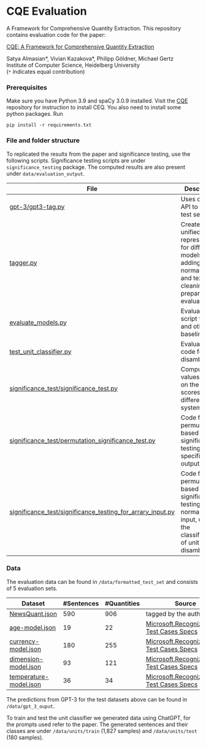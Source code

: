 # CQE Evaluation 
A Framework for Comprehensive Quantity Extraction. This repository contains evaluation code for the paper:

[CQE: A Framework for Comprehensive Quantity Extraction
]()
 
Satya Almasian*, Vivian Kazakova*, Philipp Göldner, Michael Gertz  
Institute of Computer Science, Heidelberg University  
(`*` indicates equal contribution)

### Prerequisites
Make sure you have Python 3.9 and spaCy 3.0.9 installed. 
Visit the [CQE](https://github.com/vivkaz/CQE) repository for instruction to install CEQ. 
You also need to install some python packages. Run
```
pip install -r requirements.txt
```

### File and folder structure
To replicated the results from the paper and significance testing, use the following scripts.
Significance testing scripts are under `significance_testing` package.
The computed results are also present under `data/evaluation_output`.

| File                                                                                                    | Description                                                                                                                 |
|---------------------------------------------------------------------------------------------------------|-----------------------------------------------------------------------------------------------------------------------------|
| [gpt-3/gpt3-tag.py](gpt-3/gpt3-tag.py)                                              | Uses open ai API to tag the test set.                                                                                       |
| [tagger.py](tagger.py)                                                             | Creates a unified representation for different models, by adding normalization and text cleaning to prepare for evaluation. |
| [evaluate_models.py](evaluate_models.py)                                           | Evaluation script for CQE and other baselines                                                                               |
| [test_unit_classifier.py](test_unit_classifier.py)                                | Evaluation code for unit disambiguator                                                                                      |                                        |
| [significance_test/significance_test.py](evaluation/significance_test.py)                                      | Computing P values based on the F1 scores for different systems.                                                            |
| [significance_test/permutation_significance_test.py](significance_test/permutation_significance_test.py)              | Code for permutation based significance testing for the specific output of CQE                                              |                       |
| [significance_test/significance_testing_for_arrary_input.py](significance_test/significance_testing_for_arrary_input.py) | Code for permutation based significance testing for normal  array input, used for the classification of unit disambiguator  |                                        |


### Data
The evaluation data can be found in `/data/formatted_test_set` and consists of 5 evaluation sets. 

| Dataset                                         | #Sentences | #Quantities | Source                                                                                                                                                      |
|-------------------------------------------------|------------|-------------|-------------------------------------------------------------------------------------------------------------------------------------------------------------
| [NewsQuant.json](data/NewsQuant.json)           | 590        | 906         | tagged by the authors                                                                                                                                       |
| [age-model.json](data/age-model.json)           | 19         | 22          | [Microsoft.Recognizers.Text Test Cases Specs](https://github.com/microsoft/Recognizers-Text/blob/master/Specs/NumberWithUnit/English/AgeModel.json)         |
| [currency-model.json](data/currency-model.json) | 180        | 255         | [Microsoft.Recognizers.Text Test Cases Specs](https://github.com/microsoft/Recognizers-Text/blob/master/Specs/NumberWithUnit/English/CurrencyModel.json)    |
| [dimension-model.json](data/dimension-model.json) | 93         | 121         | [Microsoft.Recognizers.Text Test Cases Specs](https://github.com/microsoft/Recognizers-Text/blob/master/Specs/NumberWithUnit/English/DimensionModel.json)   |
| [temperature-model.json](data/recognizers-text/temperature-model.json) | 36         | 34          | [Microsoft.Recognizers.Text Test Cases Specs](https://github.com/microsoft/Recognizers-Text/blob/master/Specs/NumberWithUnit/English/TemperatureModel.json) |

The predictions from GPT-3 for the test datasets above can be found in  `/data/gpt_3_ouput`.

To train and test the unit classifier we generated data using ChatGPT, for the prompts used refer to the paper.
The generated sentences and their classes are under `/data/units/train` (1,827 samples) and `/data/units/test` (180 samples).

